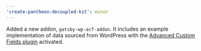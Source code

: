 ```yaml
---
'create-pantheon-decoupled-kit': minor
---
```


Added a new addon, `gatsby-wp-acf-addon`. It includes an example implementation
of data sourced from WordPress with the
[Advanced Custom Fields plugin](https://www.advancedcustomfields.com/)
activated.
